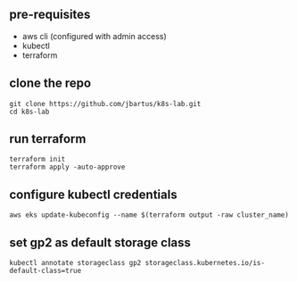 ## pre-requisites
- aws cli (configured with admin access)
- kubectl
- terraform

## clone the repo
```
git clone https://github.com/jbartus/k8s-lab.git
cd k8s-lab
```

## run terraform
```
terraform init
terraform apply -auto-approve
```
## configure kubectl credentials
```
aws eks update-kubeconfig --name $(terraform output -raw cluster_name)
```

## set gp2 as default storage class
```
kubectl annotate storageclass gp2 storageclass.kubernetes.io/is-default-class=true
```